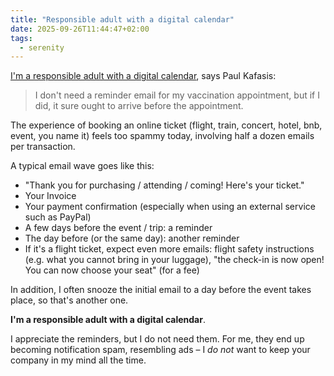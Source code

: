 ```yaml
---
title: "Responsible adult with a digital calendar"
date: 2025-09-26T11:44:47+02:00
tags:
  - serenity
---
```


[I'm a responsible adult with a digital calendar](https://onefoottsunami.com/2025/09/19/in-my-inbox-september-2025-edition/), says Paul Kafasis:

> I don't need a reminder email for my vaccination appointment, but if I did, it sure ought to arrive before the appointment.

The experience of booking an online ticket (flight, train, concert, hotel, bnb,
event, you name it) feels too spammy today, involving half a dozen emails per
transaction.

A typical email wave goes like this:

- "Thank you for purchasing / attending / coming! Here's your ticket."
- Your Invoice
- Your payment confirmation (especially when using an external service such as PayPal)
- A few days before the event / trip: a reminder
- The day before (or the same day): another reminder
- If it's a flight ticket, expect even more emails: flight safety instructions
  (e.g. what you cannot bring in your luggage), "the check-in is now open!
  You can now choose your seat" (for a fee)

In addition, I often snooze the initial email to a day before the event takes
place, so that's another one.

**I'm a responsible adult with a digital calendar**.

I appreciate the reminders, but I do not need them. For me, they end up becoming
notification spam, resembling ads – I _do not_ want to keep your company in my
mind all the time.
